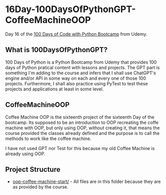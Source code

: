 # 16Day-100DaysOfPythonGPT-CoffeeMachineOOP
Day 16 of the [100 Days of Code with Python Bootcamp](https://www.udemy.com/course/100-days-of-code/) from Udemy.

## What is 100DaysOfPythonGPT?

100 Days of Python is a Python Bootcamp from Udemy that provides 100 days of Python pratical content with lessons and projects. The GPT part is something I'm adding to the course and infers that I shall use ChatGPT's engine and/or API in some way on each and every one of those 100 projects. Furthermore, I shall also practice using PyTest to test these projects and applications at least in some level.

## CoffeeMachineOOP

Coffee Machine OOP is the sixteenth project of the sixteenth Day of the bootcamp. Its supposed to be an introduction to OOP recreating the coffe machine with OOP, but only using OOP, without creating it, that means the course provided the classes already defined and the purpose is to call the methods to work like the coffee machine.

I have not used GPT nor Test for this because my old Coffee Machine is already using OOP.

## Project Structure

 - [oop-coffee-machine-start/](oop-coffee-machine-start/) - All files are in this folder because they are as provided by the course.